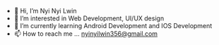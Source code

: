 - 👋 Hi, I’m Nyi Nyi Lwin
- 👀 I’m interested in Web Development, UI/UX design
- 🌱 I’m currently learning Android Development and IOS Development
- 📫 How to reach me ... nyinyilwin356@gmail.com

<!---
Luke-356/Luke-356 is a ✨ special ✨ repository because its `README.md` (this file) appears on your GitHub profile.
You can click the Preview link to take a look at your changes.
--->
